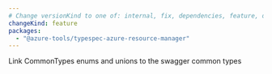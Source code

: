 ```yaml
---
# Change versionKind to one of: internal, fix, dependencies, feature, deprecation, breaking
changeKind: feature
packages:
  - "@azure-tools/typespec-azure-resource-manager"
---
```


Link CommonTypes enums and unions to the swagger common types
